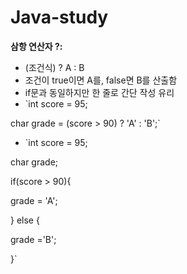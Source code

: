 # Java-study

**삼항 연산자 ?:**
- (조건식) ? A : B 
- 조건이 true이면 A를, false면 B를 산출함
- if문과 동일하지만 한 줄로 간단 작성 유리
- `int score = 95;

char grade = (score > 90) ? 'A' : 'B';`
- `int score = 95;

char grade;

if(score > 90){

  grade = 'A';
  
} else {

  grade ='B';
  
}`
